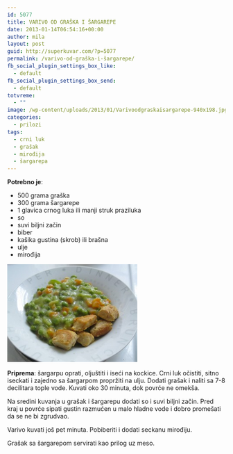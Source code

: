 ```yaml
---
id: 5077
title: VARIVO OD GRAŠKA I ŠARGAREPE
date: 2013-01-14T06:54:16+00:00
author: mila
layout: post
guid: http://superkuvar.com/?p=5077
permalink: /varivo-od-graška-i-šargarepe/
fb_social_plugin_settings_box_like:
  - default
fb_social_plugin_settings_box_send:
  - default
totvreme:
  - ""
image: /wp-content/uploads/2013/01/Varivoodgraskaisargarepe-940x198.jpg
categories:
  - prilozi
tags:
  - crni luk
  - grašak
  - mirođija
  - šargarepa
---
```

**Potrebno je**:

  * 500 grama graška
  * 300 grama šargarepe
  * 1 glavica crnog luka ili manji struk praziluka
  * so
  * suvi biljni začin
  * biber
  * kašika gustina (skrob) ili brašna
  * ulje
  * mirođija

<img class="alignnone size-medium wp-image-5078" src="/wp-content/uploads/2013/01/Varivoodgraskaisargarepe-300x225.jpg" alt="Varivoodgraskaisargarepe" width="300" height="225" /> 

**Priprema**: šargarpu oprati, oljuštiti i iseći na kockice. Crni luk očistiti, sitno iseckati i zajedno sa šargarpom propržiti na ulju. Dodati grašak i naliti sa 7-8 decilitara tople vode. Kuvati oko 30 minuta, dok povrće ne omekša.

Na sredini kuvanja u grašak i šargarepu dodati so i suvi biljni začin. Pred kraj u povrće sipati gustin razmućen u malo hladne vode i dobro promešati da se ne bi zgrudvao.

Varivo kuvati još pet minuta. Pobiberiti i dodati seckanu mirođiju.

Grašak sa šargarepom servirati kao prilog uz meso.